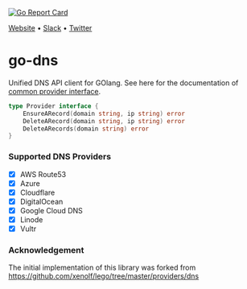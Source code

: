 [![Go Report Card](https://goreportcard.com/badge/github.com/appscode/go-dns)](https://goreportcard.com/report/github.com/appscode/go-dns)

[Website](https://appscode.com) • [Slack](https://slack.appscode.com) • [Twitter](https://twitter.com/AppsCodeHQ)

# go-dns
Unified DNS API client for GOlang. See here for the documentation of [common provider interface](https://godoc.org/github.com/appscode/go-dns/provider).
```go
type Provider interface {
	EnsureARecord(domain string, ip string) error
	DeleteARecord(domain string, ip string) error
	DeleteARecords(domain string) error
}
```

### Supported DNS Providers
- [x] AWS Route53
- [x] Azure
- [x] Cloudflare
- [x] DigitalOcean
- [x] Google Cloud DNS
- [x] Linode
- [x] Vultr

### Acknowledgement
The initial implementation of this library was forked from https://github.com/xenolf/lego/tree/master/providers/dns
